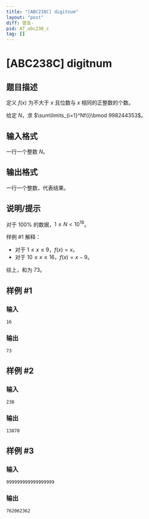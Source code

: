 ```yaml
---
title: "[ABC238C] digitnum"
layout: "post"
diff: 普及-
pid: AT_abc238_c
tag: []
---
```


# [ABC238C] digitnum

## 题目描述

定义 $f(x)$ 为不大于 $x$ 且位数与 $x$ 相同的正整数的个数。

给定 $N$，求 $\sum\limits_{i=1}^Nf(i)\bmod 998244353$。

## 输入格式

一行一个整数 $N$。

## 输出格式

一行一个整数，代表结果。

## 说明/提示

对于 $100\%$ 的数据，$1\leq N<10^{18}$。

样例 #1 解释：
- 对于 $1\leq x\leq 9$，$f(x)=x$。
- 对于 $10\leq x\leq 16$，$f(x)=x-9$。

综上，和为 $73$。

## 样例 #1

### 输入

```
16
```

### 输出

```
73
```

## 样例 #2

### 输入

```
238
```

### 输出

```
13870
```

## 样例 #3

### 输入

```
999999999999999999
```

### 输出

```
762062362
```

